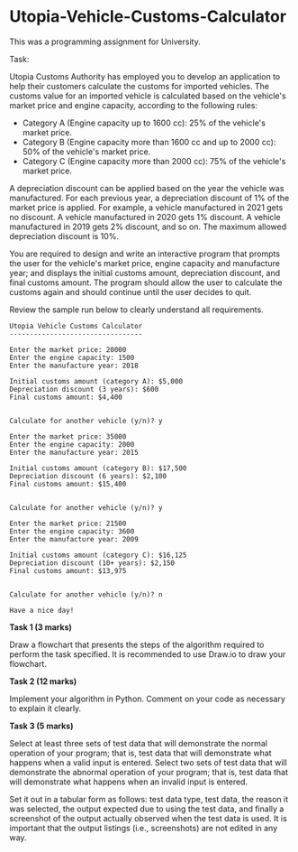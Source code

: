 # Utopia-Vehicle-Customs-Calculator

This was a programming assignment for University.


Task:

Utopia Customs Authority has employed you to develop an application to help their customers calculate the customs for imported vehicles.  The customs value for an imported vehicle is calculated based on the vehicle's market price and engine capacity, according to the following rules:

- Category A (Engine capacity up to 1600 cc): 25% of the vehicle's market price.
- Category B (Engine capacity more than 1600 cc and up to 2000 cc): 50% of the vehicle's market price.
- Category C (Engine capacity more than 2000 cc): 75% of the vehicle's market price.

A depreciation discount can be applied based on the year the vehicle was manufactured. For each previous year, a depreciation discount of 1% of the market price is applied. For example, a vehicle manufactured in 2021 gets no discount. A vehicle manufactured in 2020 gets 1% discount. A vehicle manufactured in 2019 gets 2% discount, and so on. The maximum allowed depreciation discount is 10%.

You are required to design and write an interactive program that prompts the user for the vehicle's market price, engine capacity and manufacture year; and displays the initial customs amount, depreciation discount, and final customs amount. The program should allow the user to calculate the customs again and should continue until the user decides to quit.

Review the sample run below to clearly understand all requirements.

```
Utopia Vehicle Customs Calculator
---------------------------------

Enter the market price: 20000
Enter the engine capacity: 1500
Enter the manufacture year: 2018

Initial customs amount (category A): $5,000
Depreciation discount (3 years): $600
Final customs amount: $4,400


Calculate for another vehicle (y/n)? y

Enter the market price: 35000
Enter the engine capacity: 2000
Enter the manufacture year: 2015

Initial customs amount (category B): $17,500
Depreciation discount (6 years): $2,100
Final customs amount: $15,400


Calculate for another vehicle (y/n)? y

Enter the market price: 21500
Enter the engine capacity: 3600
Enter the manufacture year: 2009

Initial customs amount (category C): $16,125
Depreciation discount (10+ years): $2,150
Final customs amount: $13,975


Calculate for another vehicle (y/n)? n

Have a nice day!
```

**Task 1 (3 marks)**

Draw a flowchart that presents the steps of the algorithm required to perform the task specified. It is recommended to use Draw.io to draw your flowchart.

**Task 2 (12 marks)**

Implement your algorithm in Python. Comment on your code as necessary to explain it clearly. 

**Task 3 (5 marks)**

Select at least three sets of test data that will demonstrate the normal operation of your program; that is, test data that will demonstrate what happens when a valid input is entered. Select two sets of test data that will demonstrate the abnormal operation of your program; that is, test data that will demonstrate what happens when an invalid input is entered.

Set it out in a tabular form as follows: test data type, test data, the reason it was selected, the output expected due to using the test data, and finally a screenshot of the output actually observed when the test data is used. It is important that the output listings (i.e., screenshots) are not edited in any way.
